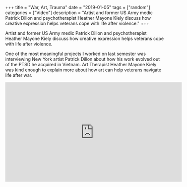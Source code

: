 +++
title = "War, Art, Trauma"
date = "2019-01-05"
tags = ["random"]
categories = ["Video"]
description = "Artist and former US Army medic Patrick Dillon and psychotherapist Heather Mayone Kiely discuss how creative expression helps veterans cope with life after violence."
+++

Artist and former US Army medic Patrick Dillon and psychotherapist Heather Mayone Kiely discuss how creative expression helps veterans cope with life after violence.

One of the most meaningful projects I worked on last semester was interviewing New York artist Patrick Dillon about how his work evolved out of the PTSD he acquired in Vietnam. Art Therapist Heather Mayone Kiely was kind enough to explain more about how art can help veterans navigate life after war.

<iframe width="560" height="315" src="https://www.youtube.com/embed/Yn2S-nDhvXE" frameborder="0" allow="accelerometer; autoplay; encrypted-media; gyroscope; picture-in-picture" allowfullscreen></iframe>
